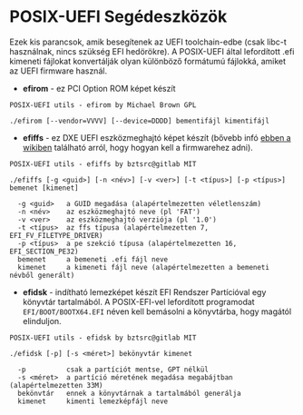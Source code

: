 POSIX-UEFI Segédeszközök
========================

Ezek kis parancsok, amik besegítenek az UEFI toolchain-edbe (csak libc-t használnak, nincs szükség EFI hedörökre). A POSIX-UEFI
által lefordított .efi kimeneti fájlokat konvertálják olyan különböző formátumú fájlokká, amiket az UEFI firmware használ.

* __efirom__ - ez PCI Option ROM képet készít
```
POSIX-UEFI utils - efirom by Michael Brown GPL

./efirom [--vendor=VVVV] [--device=DDDD] bementifájl kimentifájl
```

* __efiffs__ - ez DXE UEFI eszközmeghajtó képet készít (bővebb infó [ebben a wikiben](https://github.com/pbatard/efifs/wiki/Adding-a-driver-to-a-UEFI-firmware#adding-the-module-to-the-firmware) található arról, hogy hogyan kell a firmwarehez adni).
```
POSIX-UEFI utils - efiffs by bztsrc@gitlab MIT

./efiffs [-g <guid>] [-n <név>] [-v <ver>] [-t <típus>] [-p <típus>] bemenet [kimenet]

  -g <guid>   a GUID megadása (alapértelmezetten véletlenszám)
  -n <név>    az eszközmeghajtó neve (pl 'FAT')
  -v <ver>    az eszközmeghajtó verziója (pl '1.0')
  -t <típus>  az ffs típusa (alapértelmezetten 7, EFI_FV_FILETYPE_DRIVER)
  -p <típus>  a pe szekció típusa (alapértelmezetten 16, EFI_SECTION_PE32)
  bemenet     a bemeneti .efi fájl neve
  kimenet     a kimeneti fájl neve (alapértelmezetten a bemeneti névből generált)
```

* __efidsk__ - indítható lemezképet készít EFI Rendszer Partícióval egy könyvtár tartalmából. A POSIX-EFI-vel lefordított
programodat `EFI/BOOT/BOOTX64.EFI` néven kell bemásolni a könyvtárba, hogy magától elinduljon.
```
POSIX-UEFI utils - efidsk by bztsrc@gitlab MIT

./efidsk [-p] [-s <méret>] bekönyvtár kimenet

  -p          csak a partíciót mentse, GPT nélkül
  -s <méret>  a partíció méretének megadása megabájtban (alapértelmezetten 33M)
  bekönvtár   ennek a könyvtárnak a tartalmából generálja
  kimenet     kimenti lemezképfájl neve
```
